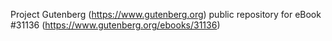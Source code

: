 Project Gutenberg (https://www.gutenberg.org) public repository for eBook #31136 (https://www.gutenberg.org/ebooks/31136)
